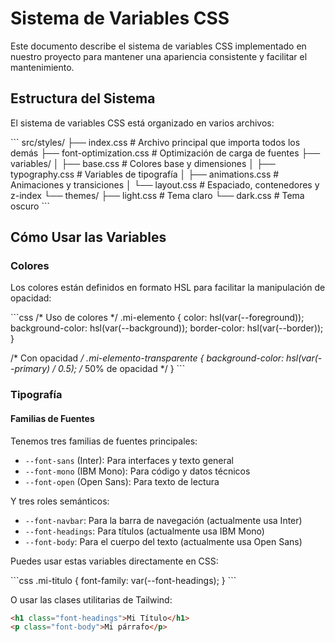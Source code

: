 # Sistema de Variables CSS

Este documento describe el sistema de variables CSS implementado en nuestro proyecto para mantener una apariencia consistente y facilitar el mantenimiento.

## Estructura del Sistema

El sistema de variables CSS está organizado en varios archivos:

\`\`\`
src/styles/
├── index.css                # Archivo principal que importa todos los demás
├── font-optimization.css    # Optimización de carga de fuentes
├── variables/
│   ├── base.css            # Colores base y dimensiones
│   ├── typography.css      # Variables de tipografía
│   ├── animations.css      # Animaciones y transiciones
│   └── layout.css          # Espaciado, contenedores y z-index
└── themes/
    ├── light.css           # Tema claro
    └── dark.css            # Tema oscuro
\`\`\`

## Cómo Usar las Variables

### Colores

Los colores están definidos en formato HSL para facilitar la manipulación de opacidad:

\`\`\`css
/* Uso de colores */
.mi-elemento {
  color: hsl(var(--foreground));
  background-color: hsl(var(--background));
  border-color: hsl(var(--border));
}

/* Con opacidad */
.mi-elemento-transparente {
  background-color: hsl(var(--primary) / 0.5); /* 50% de opacidad */
}
\`\`\`

### Tipografía

#### Familias de Fuentes

Tenemos tres familias de fuentes principales:
- `--font-sans` (Inter): Para interfaces y texto general
- `--font-mono` (IBM Mono): Para código y datos técnicos
- `--font-open` (Open Sans): Para texto de lectura

Y tres roles semánticos:
- `--font-navbar`: Para la barra de navegación (actualmente usa Inter)
- `--font-headings`: Para títulos (actualmente usa IBM Mono)
- `--font-body`: Para el cuerpo del texto (actualmente usa Open Sans)

Puedes usar estas variables directamente en CSS:

\`\`\`css
.mi-titulo {
  font-family: var(--font-headings);
}
\`\`\`

O usar las clases utilitarias de Tailwind:

```html
<h1 class="font-headings">Mi Título</h1>
<p class="font-body">Mi párrafo</p>
